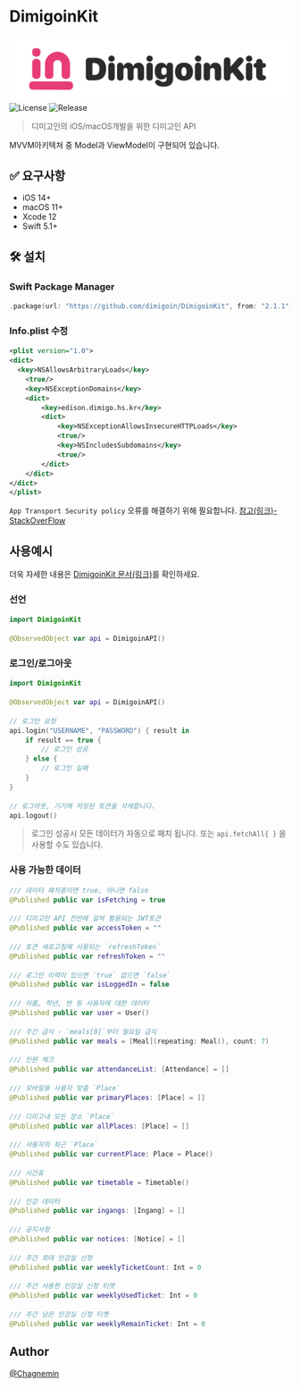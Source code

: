 # DimigoinKit
![DimigoinKit](imgs/DimigoinKit.png)
![License](https://img.shields.io/github/license/dimigoin/DimigoinKit?style=for-the-badge)
![Release](https://img.shields.io/github/v/release/dimigoin/DimigoinKit?style=for-the-badge)
> 디미고인의 iOS/macOS개발을 위한 디미고인 API

MVVM아키텍쳐 중 Model과 ViewModel이 구현되어 있습니다.

## ✅ 요구사항
* iOS 14+
* macOS 11+
* Xcode 12
* Swift 5.1+

## 🛠 설치
### Swift Package Manager
```Swift
.package(url: "https://github.com/dimigoin/DimigoinKit", from: "2.1.1"),
```

### Info.plist 수정
```xml
<plist version="1.0">
<dict>
  <key>NSAllowsArbitraryLoads</key>
    <true/>
    <key>NSExceptionDomains</key>
    <dict>
        <key>edison.dimigo.hs.kr</key>
        <dict>
            <key>NSExceptionAllowsInsecureHTTPLoads</key>
            <true/>
            <key>NSIncludesSubdomains</key>
            <true/>
        </dict>
    </dict>
</dict>
</plist>
```
`App Transport Security policy` 오류를 해결하기 위해 필요합니다. 
[참고(링크)-StackOverFlow](https://stackoverflow.com/questions/30731785/how-do-i-load-an-http-url-with-app-transport-security-enabled-in-ios-9)

## 사용예시
더욱 자세한 내용은 [DimigoinKit 문서(링크)](https://dimigoin.github.io/DimigoinKit/Classes/DimigoinAPI.html)를 확인하세요.

### 선언
```Swift
import DimigoinKit

@ObservedObject var api = DimigoinAPI()
```

### 로그인/로그아웃
```Swift
import DimigoinKit

@ObservedObject var api = DimigoinAPI()

// 로그인 요청
api.login("USERNAME", "PASSWORD") { result in
    if result == true {
        // 로그인 성공
    } else {
        // 로그인 실패
    }
}

// 로그아웃, 기기에 저장된 토큰을 삭제합니다.
api.logout()
```

> 로그인 성공시 모든 데이터가 자동으로 패치 됩니다. 또는 `api.fetchAll{ }` 을 사용할 수도 있습니다.

### 사용 가능한 데이터

```Swift
/// 데이터 패치중이면 true, 아니면 false
@Published public var isFetching = true

/// 디미고인 API 전반에 걸쳐 활용되는 JWT토큰
@Published public var accessToken = ""

/// 토큰 새로고침에 사용되는 `refreshToken`
@Published public var refreshToken = ""

/// 로그인 이력이 있으면 `true` 없으면 `false`
@Published public var isLoggedIn = false

/// 이름, 학년, 반 등 사용자에 대한 데이터
@Published public var user = User()

/// 주간 급식 - `meals[0]`부터 월요일 급식
@Published public var meals = [Meal](repeating: Meal(), count: 7)

/// 인원 체크
@Published public var attendanceList: [Attendance] = []

/// 모바일용 사용자 맞춤 `Place`
@Published public var primaryPlaces: [Place] = []

/// 디미고내 모든 장소 `Place`
@Published public var allPlaces: [Place] = []

/// 사용자의 최근 `Place`
@Published public var currentPlace: Place = Place()

/// 시간표
@Published public var timetable = Timetable()

/// 인강 데이터
@Published public var ingangs: [Ingang] = []

/// 공지사항
@Published public var notices: [Notice] = []

/// 주간 최대 인강실 신청
@Published public var weeklyTicketCount: Int = 0

/// 주간 사용한 인강실 신청 티켓
@Published public var weeklyUsedTicket: Int = 0

/// 주간 남은 인강실 신청 티켓
@Published public var weeklyRemainTicket: Int = 0
```

## Author

[@Chagnemin](https://github.com/Changemin) 